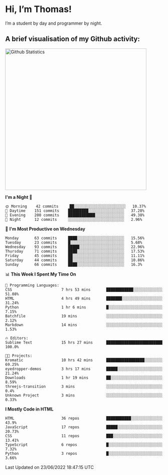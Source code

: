 # Hi, I’m Thomas!
I’m a student by day and programmer by night.

## A brief visualisation of my Github activity:

<img title="My Github Statistics" alt="Github Statistics" width="450px" src="https://github-readme-stats.vercel.app/api?username=thomasrettig&show_icons=true&include_all_commits=true&count_private=true&&hide=issues&theme=tokyonight&border_radius=6px"/>

<!--START_SECTION:waka-->
**I'm a Night 🦉** 

```text
🌞 Morning    42 commits     ██░░░░░░░░░░░░░░░░░░░░░░░   10.37% 
🌆 Daytime    151 commits    █████████░░░░░░░░░░░░░░░░   37.28% 
🌃 Evening    200 commits    ████████████░░░░░░░░░░░░░   49.38% 
🌙 Night      12 commits     ░░░░░░░░░░░░░░░░░░░░░░░░░   2.96%

```
📅 **I'm Most Productive on Wednesday** 

```text
Monday       63 commits     ████░░░░░░░░░░░░░░░░░░░░░   15.56% 
Tuesday      23 commits     █░░░░░░░░░░░░░░░░░░░░░░░░   5.68% 
Wednesday    93 commits     █████░░░░░░░░░░░░░░░░░░░░   22.96% 
Thursday     71 commits     ████░░░░░░░░░░░░░░░░░░░░░   17.53% 
Friday       45 commits     ██░░░░░░░░░░░░░░░░░░░░░░░   11.11% 
Saturday     44 commits     ██░░░░░░░░░░░░░░░░░░░░░░░   10.86% 
Sunday       66 commits     ████░░░░░░░░░░░░░░░░░░░░░   16.3%

```


📊 **This Week I Spent My Time On** 

```text
💬 Programming Languages: 
CSS                      7 hrs 53 mins       ████████████░░░░░░░░░░░░░   51.08% 
HTML                     4 hrs 49 mins       ███████░░░░░░░░░░░░░░░░░░   31.24% 
Python                   1 hr 6 mins         █░░░░░░░░░░░░░░░░░░░░░░░░   7.15% 
Batchfile                19 mins             ░░░░░░░░░░░░░░░░░░░░░░░░░   2.12% 
Markdown                 14 mins             ░░░░░░░░░░░░░░░░░░░░░░░░░   1.53%

🔥 Editors: 
Sublime Text             15 hrs 27 mins      █████████████████████████   100.0%

🐱‍💻 Projects: 
Kromatic                 10 hrs 42 mins      █████████████████░░░░░░░░   69.25% 
eyedropper-demos         3 hrs 17 mins       █████░░░░░░░░░░░░░░░░░░░░   21.24% 
Downloads                1 hr 19 mins        ██░░░░░░░░░░░░░░░░░░░░░░░   8.59% 
threejs-transition       3 mins              ░░░░░░░░░░░░░░░░░░░░░░░░░   0.4% 
Unknown Project          3 mins              ░░░░░░░░░░░░░░░░░░░░░░░░░   0.33%

```

**I Mostly Code in HTML** 

```text
HTML                     36 repos            ███████████░░░░░░░░░░░░░░   43.9% 
JavaScript               17 repos            █████░░░░░░░░░░░░░░░░░░░░   20.73% 
CSS                      11 repos            ███░░░░░░░░░░░░░░░░░░░░░░   13.41% 
TypeScript               6 repos             █░░░░░░░░░░░░░░░░░░░░░░░░   7.32% 
Python                   3 repos             █░░░░░░░░░░░░░░░░░░░░░░░░   3.66%

```



 Last Updated on 23/06/2022 18:47:15 UTC
<!--END_SECTION:waka-->
